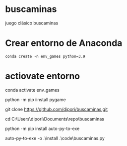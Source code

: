 # buscaminas
juego clásico buscaminas

# Crear entorno de Anaconda 
```{shell}
conda create -n env_games python=3.9
```

# actiovate entorno
conda activate env_games

python -m pip iinstall pygame

git clone https://github.com/dipori/buscaminas.git


cd C:\Users\dipori\Documents\repo\buscaminas

python -m pip install auto-py-to-exe

auto-py-to-exe -o .\install .\code\buscaminas.py
